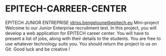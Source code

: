 # EPITECH-CARREER-CENTER
EPITECH JUNIOR ENTREPRISE  idriss.bengeloune@epitech.eu Mini-project  Welcome to our Junior Enterprise recruitment test. In this project, you will develop a web application for EPITECH career center. You will have to present a list of jobs, along with their details to the students. You are free to use whatever technology suits you. You should return the project to us on Git. Good luck and be creative !
